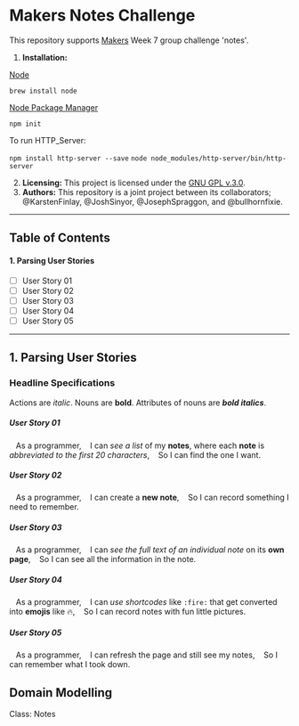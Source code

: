 # Makers Notes Challenge

This repository supports [Makers](https://makers.tech/) Week 7 group challenge 'notes'.

1. **Installation:**

[Node](https://github.com/makersacademy/course/blob/master/pills/node.md)

`brew install node`

[Node Package Manager](https://github.com/makersacademy/course/blob/master/pills/npm.md)

`npm init`

To run HTTP_Server:

`npm install http-server --save`
`node node_modules/http-server/bin/http-server`

2. **Licensing:** This project is licensed under the [GNU GPL v.3.0](https://www.gnu.org/licenses/gpl-3.0.en.html).
3. **Authors:** This repository is a joint project between its collaborators; @KarstenFinlay, @JoshSinyor, @JosephSpraggon, and @bullhornfixie.

---

## Table of Contents

#### 1. Parsing User Stories
- [ ] User Story 01
- [ ] User Story 02
- [ ] User Story 03
- [ ] User Story 04
- [ ] User Story 05

---

## 1. Parsing User Stories

### Headline Specifications

Actions are *italic*. Nouns are **bold**. Attributes of nouns are **_bold italics_**.

##### User Story 01

&nbsp;&nbsp;&nbsp;As a programmer,
&nbsp;&nbsp;&nbsp;I can *see a list* of my **notes**, where each **note** is *abbreviated to the first 20 characters*,
&nbsp;&nbsp;&nbsp;So I can find the one I want.

##### User Story 02

&nbsp;&nbsp;&nbsp;As a programmer,
&nbsp;&nbsp;&nbsp;I can create a **new note**,
&nbsp;&nbsp;&nbsp;So I can record something I need to remember.

##### User Story 03

&nbsp;&nbsp;&nbsp;As a programmer,
&nbsp;&nbsp;&nbsp;I can *see the full text of an individual note* on its **own page**,
&nbsp;&nbsp;&nbsp;So I can see all the information in the note.

##### User Story 04

&nbsp;&nbsp;&nbsp;As a programmer,
&nbsp;&nbsp;&nbsp;I can *use shortcodes* like `:fire:` that get converted into **emojis** like 🔥,
&nbsp;&nbsp;&nbsp;So I can record notes with fun little pictures.

##### User Story 05

&nbsp;&nbsp;&nbsp;As a programmer,
&nbsp;&nbsp;&nbsp;I can refresh the page and still see my notes,
&nbsp;&nbsp;&nbsp;So I can remember what I took down.

## Domain Modelling

Class: Notes
